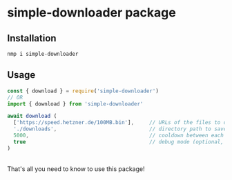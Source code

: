 # simple-downloader package

## Installation
```
nmp i simple-downloader
```

## Usage

```js
const { download } = require('simple-downloader')
// OR
import { download } from 'simple-downloader'

await download (
  ['https://speed.hetzner.de/100MB.bin'],     // URLs of the files to download (optional, default: [])
  './downloads',                              // directory path to save the files (optional, default: 'simple-downloader')
  5000,                                       // cooldown between each download (optional, default: 5000)
  true                                        // debug mode (optional, default: false)
)
```
\
That's all you need to know to use this package!
